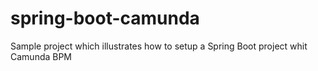# spring-boot-camunda
Sample project which illustrates how to setup a Spring Boot project whit Camunda BPM
